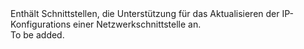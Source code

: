 <Namespace Name="Microsoft.Azure.Management.Network.Fluent.NicIPConfiguration.Update">
  <Docs>
    <summary>Enthält Schnittstellen, die Unterstützung für das Aktualisieren der IP-Konfigurations einer Netzwerkschnittstelle an.</summary> 
    <remarks>To be added.</remarks>
  </Docs>
</Namespace>
